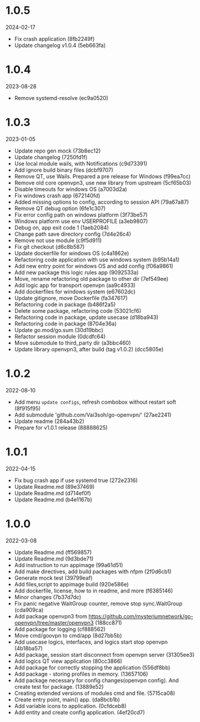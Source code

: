 
1.0.5
=============
2024-02-17

* Fix crash application (8fb2249f)
* Update changelog v1.0.4 (5eb663fa)

1.0.4
=============
2023-08-28

* Remove systemd-resolve (ec9a0520)

1.0.3
=============
2023-01-05

* Update repo gen mock (73b8ec12)
* Update changelog (7250fd1f)
* Use local module wails, with Notifications (c9d73391)
* Add ignore build binary files (dcbf9707)
* Remove QT, use Wails. Prepared a pre release for Windows (f99ea7cc)
* Remove old core openvpn3, use new library from upstream (5cf65b03)
* Disable timeouts for windows OS (a7003d2a)
* Fix windows crash app (672140fd)
* Added missing options to config, according to session API (79a67a87)
* Remove QT debug option (6fe1c307)
* Fix error config path on windows platform (3f73be57)
* Windows platform use env USERPROFILE (a3eb9807)
* Debug on, app exit code 1 (1aeb2084)
* Change path save directory config (7d4e26c4)
* Remove not use module (c9f5d911)
* Fix git checkout (d6c8b587)
* Update dockerfile for windows OS (c4a1862e)
* Refactoring code application with use windows system (b95b14a1)
* Add new entry point for windows OS and add config (f06a9861)
* Add new package this logic rules app (9092533a)
* Move, rename refactoring old package to other dir (7ef549ee)
* Add logic app for transport openvpn (aa9c4933)
* Add dockerfiles for windows system (e67602dc)
* Update gitignore, move Dockerfile (fa347617)
* Refactoring code in package (b486f2a5)
* Delete some package, refactoring code (53021cf6)
* Refactoring code in package, update usecase (d18ba943)
* Refactoring code in package (8704e36a)
* Update go.mod/go.sum (30d19bbc)
* Refactor session module (0dcdfc64)
* Move submodule to third_party dir (a3bbc460)
* Update library openvpn3, after build (tag v1.0.2) (dcc5805e)

1.0.2
=============
2022-08-10

* Add menu `update configs`, refresh combobox without restart soft (8f915f95)
* Add submodule 'github.com/Vai3soh/go-openvpn/' (27ae2241)
* Update readme (284a43b2)
* Prepare for v1.0.1 release (88888625)

1.0.1
=============
2022-04-15

* Fix bug crash app if use systemd true (272e2316)
* Update Readme.md (89e37469)
* Update Readme.md (d714ef0f)
* Update Readme.md (b4e1167b)

1.0.0
=============
2022-03-08

* Update Readme.md (ff569857)
* Update Readme.md (9d3bde71)
* Add instruction to run appimage (99a61d51)
* Add make directives, add build packages with nfpm (2f0d6cb1)
* Generate mock test (39799eaf)
* Add files,script to appimage build (920e586e)
* Add dockerfile, license, how to in readme, and more (f6385146)
* Minor changes (7b37d7dc)
* Fix panic negative WaitGroup counter, remove stop sync.WaitGroup (cda909ca)
* Add package openvpn3 from https://github.com/mysteriumnetwork/go-openvpn/tree/master/openvpn3 (188cc871)
* Add package for logging (cf888562)
* Move cmd/goovpn to cmd/app (8d27bb5b)
* Add usecase logics, interfaces, and logics start stop openvpn (4b18ba57)
* Add package, session start disconnect from openvpn server (31305ee3)
* Add logics QT view application (80cc3866)
* Add package for correctly stopping the application (556df8bb)
* Add package - storing profiles in memory. (13657106)
* Add package necessary for config changes(openvpn config). And create test for package. (13889e52)
* Сreating extended versions of modules cmd and file. (5715ca08)
* Create entry point, main() app. (da8bcb1b)
* Add variable icons to application. (0cfdceb8)
* Add entity and create config application. (4ef20cd7)



